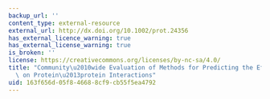 ```yaml
---
backup_url: ''
content_type: external-resource
external_url: http://dx.doi.org/10.1002/prot.24356
has_external_licence_warning: true
has_external_license_warning: true
is_broken: ''
license: https://creativecommons.org/licenses/by-nc-sa/4.0/
title: "Community\u2010wide Evaluation of Methods for Predicting the Effect of Mutations\
  \ on Protein\u2013protein Interactions"
uid: 163f656d-05f8-4668-8cf9-cb55f5ea4792
---
```

